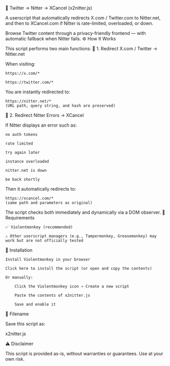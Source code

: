 🔁 Twitter → Nitter → XCancel (x2nitter.js)

A userscript that automatically redirects X.com / Twitter.com to Nitter.net, and then to XCancel.com if Nitter is rate-limited, overloaded, or down.

Browse Twitter content through a privacy-friendly frontend — with automatic fallback when Nitter fails.
⚙️ How It Works

This script performs two main functions:
🔄 1. Redirect X.com / Twitter → Nitter.net

When visiting:

    https://x.com/*

    https://twitter.com/*

You are instantly redirected to:

    https://nitter.net/*
    (URL path, query string, and hash are preserved)

🚨 2. Redirect Nitter Errors → XCancel

If Nitter displays an error such as:

    no auth tokens

    rate limited

    try again later

    instance overloaded

    nitter.net is down

    be back shortly

Then it automatically redirects to:

    https://xcancel.com/*
    (same path and parameters as original)

The script checks both immediately and dynamically via a DOM observer.
🧩 Requirements

    ✅ Violentmonkey (recommended)

    ⚠️ Other userscript managers (e.g., Tampermonkey, Greasemonkey) may work but are not officially tested

🚀 Installation

    Install Violentmonkey in your browser

    Click here to install the script (or open and copy the contents)

    Or manually:

        Click the Violentmonkey icon → Create a new script

        Paste the contents of x2nitter.js

        Save and enable it

📄 Filename

Save this script as:

x2nitter.js

⚠️ Disclaimer

This script is provided as-is, without warranties or guarantees.
Use at your own risk.
